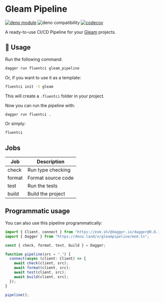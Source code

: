 # Gleam Pipeline

[![deno module](https://shield.deno.dev/x/gleam_pipeline)](https://deno.land/x/gleam_pipeline)
![deno compatibility](https://shield.deno.dev/deno/^1.34)
[![codecov](https://img.shields.io/codecov/c/gh/fluent-ci-templates/gleam-pipeline)](https://codecov.io/gh/fluent-ci-templates/gleam-pipeline)

A ready-to-use CI/CD Pipeline for your [Gleam](https://gleam.org) projects.

## 🚀 Usage

Run the following command:

```bash
dagger run fluentci gleam_pipeline
```

Or, if you want to use it as a template:

```bash
fluentci init -t gleam
```

This will create a `.fluentci` folder in your project.

Now you can run the pipeline with:

```bash
dagger run fluentci .
```

Or simply:

```bash
fluentci
```

## Jobs

| Job    | Description         |
| ------ | ------------------- |
| check  | Run type checking   |
| format | Format source code  |
| test   | Run the tests       |
| build  | Build the project   |

## Programmatic usage

You can also use this pipeline programmatically:

```ts
import { Client, connect } from "https://esm.sh/@dagger.io/dagger@0.8.1";
import { Dagger } from "https://deno.land/x/gleampipeline/mod.ts";

const { check, format, test, build } = Dagger;

function pipeline(src = ".") {
  connect(async (client: Client) => {
    await check(client, src);
    await format(client, src);
    await test(client, src);
    await build(client, src);
  });
}

pipeline();
```
